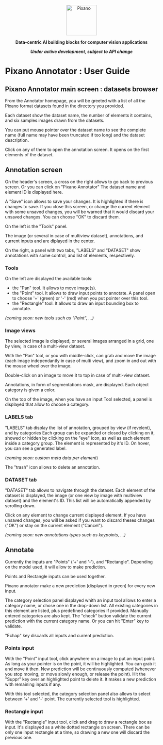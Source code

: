 <div align="center">
<picture>
    <img src="https://raw.githubusercontent.com/pixano/pixano/main/images/pixano_logo.png" alt="Pixano" height="100"/>
</picture>
<br/>

**Data-centric AI building blocks for computer vision applications**

***Under active development, subject to API change***

</div>

# Pixano Annotator : User Guide


## Pixano Annotator main screen : datasets browser

From the Annotator homepage, you will be greeted with a list of all the Pixano format datasets found in the directory you provided.

Each dataset show the dataset name, the number of elements it contains, and six samples images drawn from the datasets.

You can put mouse pointer over the dataset name to see the complete name (full name may have been truncated if too long) and the dataset description.

Click on any of them to open the annotation screen. It opens on the first elements of the dataset.


## Annotation screen

On the header's screen, a cross on the right allows to go back to previous screen. Or you can click on "Pixano Annotator"
The dataset name and element ID is displayed here. 

A "Save" icon allows to save your changes. It is highlighted if there is changes to save. 
If you close this screen, or change the current element with some unsaved changes, you will be warned that it would discard your unsaved changes. You can choose "OK" to discard them.

On the left is the "Tools" panel.

The image (or several in case of multiview dataset), annotations, and current inputs and are diplayed in the center.

On the right, a panel with two tabs, "LABELS" and "DATASET" show annotations with some control, and list of elements, respectively.

### Tools

On the left are displayed the available tools:
- the "Pan" tool. It allows to move image(s).
- the "Point" tool. It allows to draw input points to annotate. A panel open to choose '+' (green) or '-' (red) when you put pointer over this tool.
- the "Rectangle" tool. It allows to draw an input bounding box to annotate.

*(coming soon: new tools such as "Paint", ...)*

### Image views

The selected image is displayed, or several images arranged in a grid, one by view, in case of a multi-view dataset.

With the "Pan" tool, or you with middle-click, can grab and move the image (each image independantly in case of multi view), and zoom in and out with the mouse wheel over the image.

Double-click on an image to move it to top in case of multi-view dataset.

Annotations, in form of segmentations mask, are displayed.
Each object category is given a color.

On the top of the image, when you have an input Tool selected, a panel is displayed that allow to choose a category.

### LABELS tab

"LABELS" tab display the list of annotation, grouped by view (if revelent), and by categories
Each group can be expanded or closed by clicking on it, showed or hidden by clicking on the "eye" icon, as well as each element inside a category group.
The element is represented by it's ID. On hover, you can see a generated label.

(*coming soon: custom meta data per element*)

The "trash" icon allows to delete an annotation.

### DATASET tab

"DATASET" tab allows to navigate through the dataset.
Each element of the dataset is displayed, the image (or one view by image with multiview dataset) and the element's ID.
This list will be automatically appended by scrolling down.

Click on any element to change current displayed element. If you have unsaved changes, you will be asked if you want to discard theses changes ("OK") or stay on the current element ("Cancel").

*(coming soon: new annotations types such as keypoints, ...)*

## Annotate

Currently the inputs are "Points" ('+' and '-'), and "Rectangle". Depending on the model used, it will allow to make prediction.

Points and Rectangle inputs can be used together.

Pixano annotator make a new prediction (displayed in green) for every new input. 

The category selection panel displayed whith an input tool allows to enter a category name, or chose one in the drop-down list. All existing categories in this element are listed, plus predefined categories if provided. Manually entered categories are also kept.
The "check" button validate the current prediction with the current category name. Or you can hit "Enter" key to validate.

"Echap" key discards all inputs and current prediction.

### Points input

With the "Point" input tool, click anywhere on a image to put an input point. As long as your pointer is on the point, it will be highlighted. You can grab it and move it then. New prediction will be continuously computed (whenever you stop moving, or move slowly enough, or release the point). 
Hit the "Suppr" key over an highlighted point to delete it. It makes a new prediction with remaining inputs if any.

With this tool selected, the category selection panel also allows to select between '+' and '-' point. The currently selected tool is highlighted.

### Rectangle input

With the "Rectangle" input tool, click and drag to draw a rectangle box as input. It's displayed as a white dotted rectangle on screen.
There can be only one input rectangle at a time, so drawing a new one will discard the previous one.

